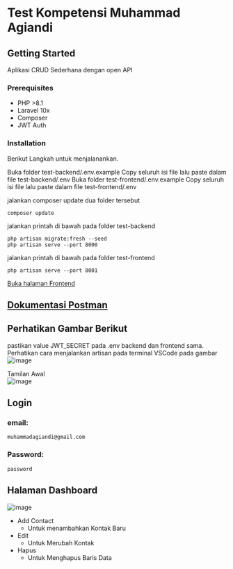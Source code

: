 # Test Kompetensi Muhammad Agiandi
## Getting Started

Aplikasi CRUD Sederhana dengan open API

### Prerequisites

- PHP >8.1
- Laravel 10x
- Composer
- JWT Auth

### Installation

Berikut Langkah untuk menjalanankan.

Buka folder test-backend/.env.example Copy seluruh isi file lalu paste dalam file test-backend/.env
Buka folder test-frontend/.env.example Copy seluruh isi file lalu paste dalam file test-frontend/.env

jalankan composer update dua folder tersebut

```
composer update
```

jalankan printah di bawah pada folder test-backend

```
php artisan migrate:fresh --seed
php artisan serve --port 8000
```

jalankan printah di bawah pada folder test-frontend

```
php artisan serve --port 8001
```

[Buka halaman Frontend](http://127.0.0.1:8001/auth/login)

## [Dokumentasi Postman](https://documenter.getpostman.com/view/15005997/2s9Xy2QY43)
## Perhatikan Gambar Berikut
pastikan value  JWT_SECRET pada .env backend dan frontend sama. <br />
Perhatikan cara menjalankan artisan pada terminal VSCode pada gambar <br />
![image](https://github.com/muhammadagiandi32/YubiTechDev-muhammad-agiandi/assets/59462709/0129cdd4-b114-41df-b581-d08d82492d65)

Tamilan Awal  <br />
![image](https://github.com/muhammadagiandi32/YubiTechDev-muhammad-agiandi/assets/59462709/6481d2ef-7256-4e5a-af04-8dece787d963)

## Login
### email:
```
muhammadagiandi@gmail.com
```
### Password:
```
password
```
## Halaman Dashboard
![image](https://github.com/muhammadagiandi32/YubiTechDev-muhammad-agiandi/assets/59462709/24e371c9-d5b1-4a11-9e3e-4a495c0e2880)
* Add Contact
  * Untuk menambahkan Kontak Baru
* Edit
  * Untuk Merubah Kontak
* Hapus
  * Untuk Menghapus Baris Data

